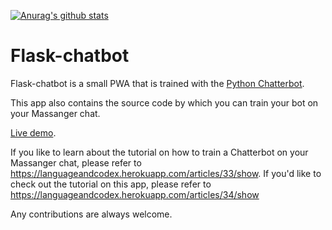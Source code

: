 [![Anurag's github stats](https://github-readme-stats.vercel.app/api?username=MurphyAdam&count_private=true&theme=radical)](https://github.com/anuraghazra/github-readme-stats)


# Flask-chatbot

Flask-chatbot is a small PWA that is trained with the [Python Chatterbot](https://chatterbot.readthedocs.io/en/stable/).

This app also contains the source code by which you can train your bot on your Massanger chat. 

[Live demo](https://flask-chatbotx.herokuapp.com/).

If you like to learn about the tutorial on how to train a Chatterbot on your Massanger chat, please refer to https://languageandcodex.herokuapp.com/articles/33/show. If you'd like to check out the tutorial on this app, please refer to https://languageandcodex.herokuapp.com/articles/34/show

Any contributions are always welcome.
